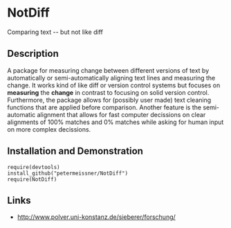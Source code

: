 # NotDiff 
Comparing text -- but not like diff

## Description


A package for measuring change between different versions of text by automatically
or semi-automatically aligning text lines and measuring the change. It works kind of like diff
or version control systems but focuses on **measuring** the **change** in contrast to focusing on
solid version control. Furthermore, the package allows for (possibly user made) text cleaning
functions that are applied before comparison. Another feature is the semi-automatic alignment
that allows for fast computer decissions on clear alignments of 100% matches and 0% matches
while asking for human input on more complex decissions.
  

## Installation and Demonstration


    require(devtools)
    install_github("petermeissner/NotDiff")
    require(NotDiff)

    
## Links

- http://www.polver.uni-konstanz.de/sieberer/forschung/

